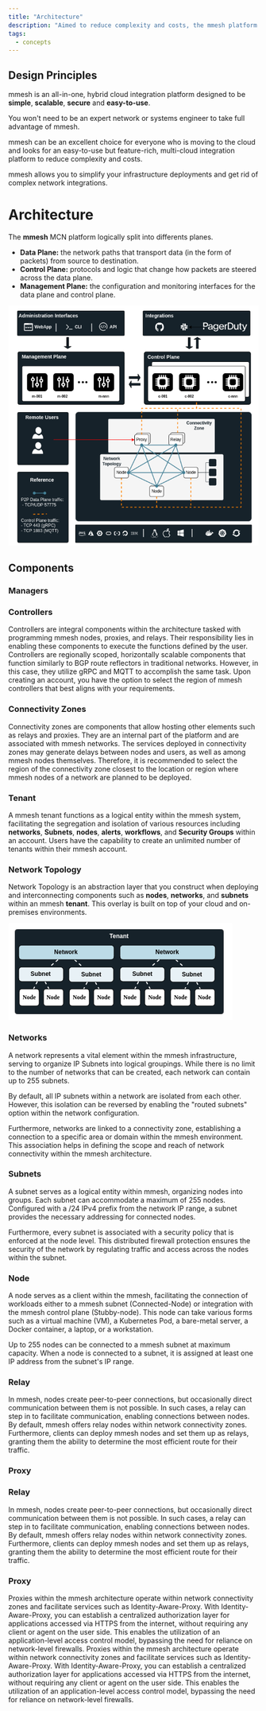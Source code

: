 ```yaml
---
title: "Architecture"
description: "Aimed to reduce complexity and costs, the mmesh platform is a hybrid cloud integration platform designed to be simple, scalable, secure and easy-to-use."
tags:
  - concepts
---
```


## Design Principles

mmesh is an all-in-one, hybrid cloud integration platform designed to be **simple**, **scalable**, **secure** and **easy-to-use**.

You won't need to be an expert network or systems engineer to take full advantage of mmesh.

mmesh can be an excellent choice for everyone who is moving to the cloud and looks for an easy-to-use but feature-rich, multi-cloud integration platform to reduce complexity and costs.

mmesh allows you to simplify your infrastructure deployments and get rid of complex network integrations.


# Architecture


The **mmesh** MCN platform logically split into differents planes.

- **Data Plane:** the network paths that transport data (in the form of packets) from source to destination.
- **Control Plane:** protocols and logic that change how packets are steered across the data plane.
- **Management Plane:** the configuration and monitoring interfaces for the data plane and control plane.


![architecture](assets/images/architecture/architecture.png)

## Components

### Managers

### Controllers 

Controllers are integral components within the architecture tasked with programming mmesh nodes, proxies, and relays. Their responsibility lies in enabling these components to execute the functions defined by the user.
Controllers are regionally scoped, horizontally scalable components that function similarly to BGP route reflectors in traditional networks. However, in this case, they utilize gRPC and MQTT to accomplish the same task.
Upon creating an account, you have the option to select the region of mmesh controllers that best aligns with your requirements.

### Connectivity Zones

Connectivity zones are components that allow hosting other elements such as relays and proxies. They are an internal part of the platform and are associated with mmesh networks. The services deployed in connectivity zones may generate delays between nodes and users, as well as among mmesh nodes themselves. Therefore, it is recommended to select the region of the connectivity zone closest to the location or region where mmesh nodes of a network are planned to be deployed.


### Tenant

A mmesh tenant functions as a logical entity within the mmesh system, facilitating the segregation and isolation of various resources including **networks**, **Subnets**, **nodes**, **alerts**, **workflows**, and **Security Groups** within an account. Users have the capability to create an unlimited number of tenants within their mmesh account.

### Network Topology

Network Topology is an abstraction layer that you construct when deploying and interconnecting components such as **nodes**, **networks**, and **subnets** within an mmesh **tenant**. This overlay is built on top of your cloud and on-premises environments.

![architecture](assets/images/architecture/virtual-network.png)

### Networks

A network represents a vital element within the mmesh infrastructure, serving to organize IP Subnets into logical groupings. While there is no limit to the number of networks that can be created, each network can contain up to 255 subnets.

By default, all IP subnets within a network are isolated from each other. However, this isolation can be reversed by enabling the "routed subnets" option within the network configuration.

Furthermore, networks are linked to a connectivity zone, establishing a connection to a specific area or domain within the mmesh environment. This association helps in defining the scope and reach of network connectivity within the mmesh architecture.

### Subnets

A subnet serves as a logical entity within mmesh, organizing nodes into groups. Each subnet can accommodate a maximum of 255 nodes. Configured with a /24 IPv4 prefix from the network IP range, a subnet provides the necessary addressing for connected nodes.

Furthermore, every subnet is associated with a security policy that is enforced at the node level. This distributed firewall protection ensures the security of the network by regulating traffic and access across the nodes within the subnet.

### Node

A node serves as a client within the mmesh, facilitating the connection of workloads either to a mmesh subnet (Connected-Node) or integration with the mmesh control plane (Stubby-node). This node can take various forms such as a virtual machine (VM), a Kubernetes Pod, a bare-metal server, a Docker container, a laptop, or a workstation.

Up to 255 nodes can be connected to a mmesh subnet at maximum capacity. When a node is connected to a subnet, it is assigned at least one IP address from the subnet's IP range.

### Relay

In mmesh, nodes create peer-to-peer connections, but occasionally direct communication between them is not possible. In such cases, a relay can step in to facilitate communication, enabling connections between nodes. By default, mmesh offers relay nodes within network connectivity zones. Furthermore, clients can deploy mmesh nodes and set them up as relays, granting them the ability to determine the most efficient route for their traffic.

### Proxy
### Relay

In mmesh, nodes create peer-to-peer connections, but occasionally direct communication between them is not possible. In such cases, a relay can step in to facilitate communication, enabling connections between nodes. By default, mmesh offers relay nodes within network connectivity zones. Furthermore, clients can deploy mmesh nodes and set them up as relays, granting them the ability to determine the most efficient route for their traffic.

### Proxy

Proxies within the mmesh architecture operate within network connectivity zones and facilitate services such as Identity-Aware-Proxy. With Identity-Aware-Proxy, you can establish a centralized authorization layer for applications accessed via HTTPS from the internet, without requiring any client or agent on the user side. This enables the utilization of an application-level access control model, bypassing the need for reliance on network-level firewalls.
Proxies within the mmesh architecture operate within network connectivity zones and facilitate services such as Identity-Aware-Proxy. With Identity-Aware-Proxy, you can establish a centralized authorization layer for applications accessed via HTTPS from the internet, without requiring any client or agent on the user side. This enables the utilization of an application-level access control model, bypassing the need for reliance on network-level firewalls.